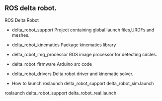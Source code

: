 ## ROS delta robot.
ROS Delta Robot

* delta_robot_support
Project containing global launch files,URDFs and meshes.

* delta_robot_kinematics
Package kinematics library

* delta_robot_img_processor
ROS image processor for detecting circles.

* delta_robot_firmware
Arduino src code

* delta_robot_drivers
Delta robot driver and kinematic solver.


* How to launch
roslaunch delta_robot_support delta_robot_sim.launch

roslaunch delta_robot_support delta_robot_real.launch
